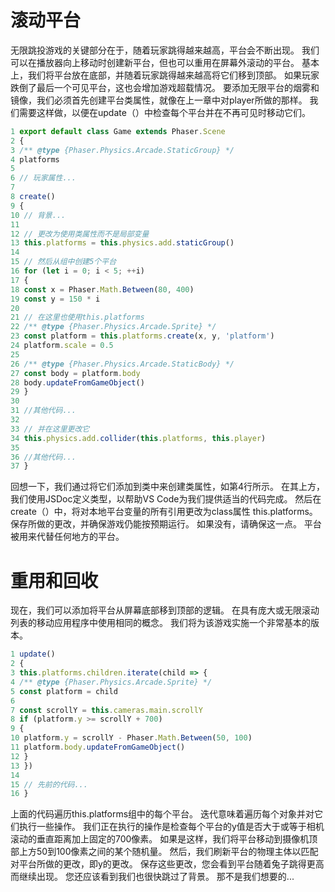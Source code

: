 # 滚动平台

无限跳投游戏的关键部分在于，随着玩家跳得越来越高，平台会不断出现。
我们可以在播放器向上移动时创建新平台，但也可以重用在屏幕外滚动的平台。
基本上，我们将平台放在底部，并随着玩家跳得越来越高将它们移到顶部。
如果玩家跌倒了最后一个可见平台，这也会增加游戏超载情况。
要添加无限平台的烟雾和镜像，我们必须首先创建平台类属性，就像在上一章中对player所做的那样。
我们需要这样做，以便在update（）中检查每个平台并在不再可见时移动它们。

```javascript
1 export default class Game extends Phaser.Scene
2 {
3 /** @type {Phaser.Physics.Arcade.StaticGroup} */
4 platforms
5
6 // 玩家属性...
7
8 create()
9 {
10 // 背景...
11
12 // 更改为使用类属性而不是局部变量
13 this.platforms = this.physics.add.staticGroup()
14
15 // 然后从组中创建5个平台
16 for (let i = 0; i < 5; ++i)
17 {
18 const x = Phaser.Math.Between(80, 400)
19 const y = 150 * i
20
21 // 在这里也使用this.platforms
22 /** @type {Phaser.Physics.Arcade.Sprite} */
23 const platform = this.platforms.create(x, y, 'platform')
24 platform.scale = 0.5
25
26 /** @type {Phaser.Physics.Arcade.StaticBody} */
27 const body = platform.body
28 body.updateFromGameObject()
29 }
30
31 //其他代码...
32
33 // 并在这里更改它
34 this.physics.add.collider(this.platforms, this.player)
35
36 //其他代码...
37 }
```

回想一下，我们通过将它们添加到类中来创建类属性，如第4行所示。
在其上方，我们使用JSDoc定义类型，以帮助VS Code为我们提供适当的代码完成。 然后在create（）中，将对本地平台变量的所有引用更改为class属性
this.platforms。
保存所做的更改，并确保游戏仍能按预期运行。 如果没有，请确保这一点。 平台被用来代替任何地方的平台。

# 重用和回收

现在，我们可以添加将平台从屏幕底部移到顶部的逻辑。
在具有庞大或无限滚动列表的移动应用程序中使用相同的概念。 我们将为该游戏实施一个非常基本的版本。

```javascript
1 update()
2 {
3 this.platforms.children.iterate(child => {
4 /** @type {Phaser.Physics.Arcade.Sprite} */
5 const platform = child
6
7 const scrollY = this.cameras.main.scrollY
8 if (platform.y >= scrollY + 700)
9 {
10 platform.y = scrollY - Phaser.Math.Between(50, 100)
11 platform.body.updateFromGameObject()
12 }
13 })
14
15 // 先前的代码...
16 }
```

上面的代码遍历this.platforms组中的每个平台。 迭代意味着遍历每个对象并对它们执行一些操作。
我们正在执行的操作是检查每个平台的y值是否大于或等于相机滚动的垂直距离加上固定的700像素。
如果是这样，我们将平台移动到摄像机顶部上方50到100像素之间的某个随机量。
然后，我们刷新平台的物理主体以匹配对平台所做的更改，即y的更改。
保存这些更改，您会看到平台随着兔子跳得更高而继续出现。 您还应该看到我们也很快跳过了背景。
那不是我们想要的...